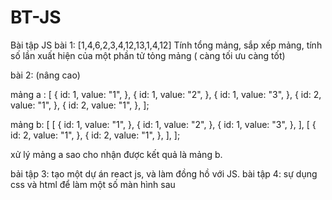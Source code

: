 # BT-JS
Bài tập JS
bài 1: [1,4,6,2,3,4,12,13,1,4,12] Tính tổng mảng, sắp xếp mảng, tính số lần xuất hiện của một phần tử tỏng mảng ( càng tối ưu càng tốt)
 
bài 2: (nâng cao) 

mảng a : [
    {
      id: 1,
      value: "1",
    },
    {
      id: 1,
      value: "2",
    },
    {
      id: 1,
      value: "3",
    },
    {
      id: 2,
      value: "1",
    },
    {
      id: 2,
      value: "1",
    },
  ];

mảng b: [
    [
      {
        id: 1,
        value: "1",
      },
      {
        id: 1,
        value: "2",
      },
      {	
        id: 1,
        value: "3",
      },
    ],
    [
      {
        id: 2,
        value: "1",
      },
      {
        id: 2,
        value: "1",
      },
    ],
  ];


xử lý mảng a sao cho nhận được kết quả là mảng b.

bải tập 3: tạo một dự án react js, và làm đồng hồ với JS.
bài tập 4: sự dụng css và html để làm một số màn hình sau
  
